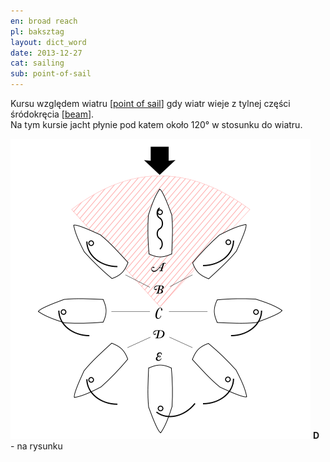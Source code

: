 ```yaml
---
en: broad reach
pl: baksztag
layout: dict_word
date: 2013-12-27
cat: sailing
sub: point-of-sail
---
```


Kursu względem wiatru [[point of sail](/dict/p/point-of-sail.html)] gdy wiatr wieje z tylnej części śródokręcia [[beam](/dict/b/beam.html)].  
Na tym kursie jacht płynie pod katem około 120° w stosunku do wiatru.

![point of sail](/img/dict/points_of_sail.png)
**D** - na rysunku
